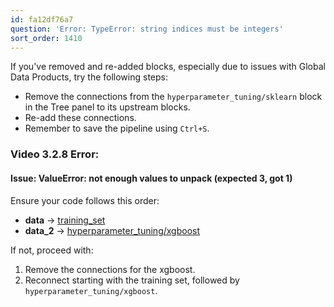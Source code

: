 ```yaml
---
id: fa12df76a7
question: 'Error: TypeError: string indices must be integers'
sort_order: 1410
---
```


If you've removed and re-added blocks, especially due to issues with Global Data Products, try the following steps:

- Remove the connections from the `hyperparameter_tuning/sklearn` block in the Tree panel to its upstream blocks.
- Re-add these connections.
- Remember to save the pipeline using `Ctrl+S`.

### Video 3.2.8 Error:
#### Issue: ValueError: not enough values to unpack (expected 3, got 1)

Ensure your code follows this order:

- **data** → [training_set](http://localhost:6789/pipelines/xgboost_training/edit?sideview=tree#)
- **data_2** → [hyperparameter_tuning/xgboost](http://localhost:6789/pipelines/xgboost_training/edit?sideview=tree#)

If not, proceed with:

1. Remove the connections for the xgboost.
2. Reconnect starting with the training set, followed by `hyperparameter_tuning/xgboost`.
